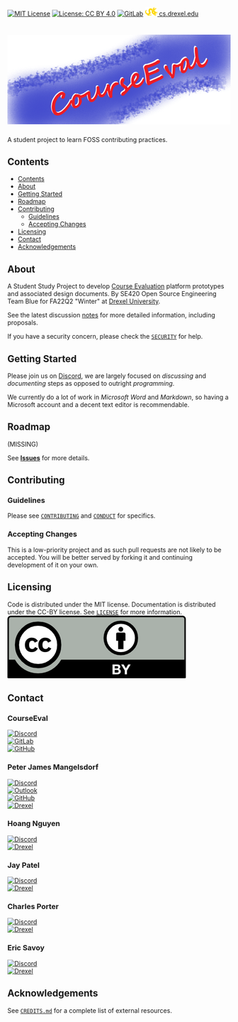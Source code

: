 
[![MIT License](https://img.shields.io/github/license/peter201943/student-voice.svg?style=flat)](https://opensource.org/licenses/MIT)
[![License: CC BY 4.0](https://licensebuttons.net/l/by/4.0/80x15.png)](https://creativecommons.org/licenses/by/4.0/)
[![GitLab](https://img.shields.io/badge/gitlab-%23121011.svg?style=flat&logo=gitlab&logoColor=white&label=CourseEval)](https://gitlab.cci.drexel.edu/courseeval/team-blue)
[![Drexel](resources/drexel-logo.svg) cs.drexel.edu](https://www.cs.drexel.edu/)

# [![CourseEval](resources/title.png)](https://gitlab.cci.drexel.edu/courseeval/team-blue)
A student project to learn FOSS contributing practices.


## Contents
- [Contents](#contents)
- [About](#about)
- [Getting Started](#getting-started)
- [Roadmap](#roadmap)
- [Contributing](#contributing)
  - [Guidelines](#guidelines)
  - [Accepting Changes](#accepting-changes)
- [Licensing](#licensing)
- [Contact](#contact)
- [Acknowledgements](#acknowledgements)


## About
A Student Study Project to develop [Course Evaluation](https://en.wikipedia.org/wiki/Course_evaluation) platform prototypes and associated design documents.
By SE420 Open Source Engineering Team Blue for FA22Q2 "Winter" at [Drexel University](https://drexel.edu/).

See the latest discussion [notes](documents/discussions/) for more detailed information, including proposals.

If you have a security concern, please check the [`SECURITY`](documents/public/SECURITY.md) for help.


## Getting Started
Please join us on [Discord](https://discord.gg/QKBxxSS9), we are largely focused on *discussing* and *documenting* steps as opposed to outright *programming*.

We currently do a lot of work in *Microsoft Word* and *Markdown*, so having a Microsoft account and a decent text editor is recommendable.


## Roadmap
(MISSING)

See [**Issues**](https://gitlab.cci.drexel.edu/courseeval/team-blue/-/issues) for more details.


## Contributing

### Guidelines
Please see [`CONTRIBUTING`](documents/developers/CONTRIBUTING.md) and [`CONDUCT`](documents/developers/CONDUCT.md) for specifics.

### Accepting Changes
This is a low-priority project and as such pull requests are not likely to be accepted.
You will be better served by forking it and continuing development of it on your own.


## Licensing
Code is distributed under the MIT license. Documentation is distributed under the CC-BY license. See [`LICENSE`](LICENSE.md) for more information.  
![](resources/cc-by-logo.png)


## Contact

### CourseEval
[![Discord](https://img.shields.io/badge/%3CServer%3E-%237289DA.svg?style=flat&logo=discord&logoColor=white&label=SE420%2FFA22Q2)](https://discord.gg/QKBxxSS9)  
[![GitLab](https://img.shields.io/badge/gitlab-%23121011.svg?style=flat&logo=gitlab&logoColor=white&label=CourseEval)](https://gitlab.cci.drexel.edu/courseeval/team-blue)  
[![GitHub](https://img.shields.io/badge/github-%23121011.svg?style=flat&logo=github&logoColor=white&label=Mirror)](https://github.com/peter201943/student-voice)  

### Peter James Mangelsdorf
[![Discord](https://img.shields.io/badge/%3CServer%3E-%237289DA.svg?style=flat&logo=discord&logoColor=white&label=peter201943%238017)](https://discord.com/users/312363766954065930)  
[![Outlook](https://img.shields.io/badge/Microsoft_Outlook-0078D4?style=flat&logo=microsoft-outlook&logoColor=white&label=peter.j.mangelsdorf)](mailto:peter.j.mangelsdorf@outlook.com)  
[![GitHub](https://img.shields.io/badge/github-%23121011.svg?style=flat&logo=github&logoColor=white&label=peter201943)](https://github.com/peter201943/)  
[![Drexel](https://img.shields.io/badge/Microsoft_Outlook-0078D4?style=flat&logo=microsoft-outlook&logoColor=white&label=pjm349@drexel.edu)](mailto:pjm349@drexel.edu)  

### Hoang Nguyen
[![Discord](https://img.shields.io/badge/%3CServer%3E-%237289DA.svg?style=flat&logo=discord&logoColor=white&label=Mizores%230500)](https://discord.com/users/131543410627575808)  
[![Drexel](https://img.shields.io/badge/Microsoft_Outlook-0078D4?style=flat&logo=microsoft-outlook&logoColor=white&label=hn374@drexel.edu)](mailto:hn374@drexel.edu)  

### Jay Patel
[![Discord](https://img.shields.io/badge/%3CServer%3E-%237289DA.svg?style=flat&logo=discord&logoColor=white&label=Jay%20Patel%232866)](https://discord.com/users/892071574948184124)  
[![Drexel](https://img.shields.io/badge/Microsoft_Outlook-0078D4?style=flat&logo=microsoft-outlook&logoColor=white&label=jp3592@drexel.edu)](mailto:jp3592@drexel.edu)  

### Charles Porter
[![Discord](https://img.shields.io/badge/%3CServer%3E-%237289DA.svg?style=flat&logo=discord&logoColor=white&label=scooterjenkins%234332)](https://discord.com/users/555963456445218826)  
[![Drexel](https://img.shields.io/badge/Microsoft_Outlook-0078D4?style=flat&logo=microsoft-outlook&logoColor=white&label=cap399@drexel.edu)](mailto:cap399@drexel.edu)  

### Eric Savoy
[![Discord](https://img.shields.io/badge/%3CServer%3E-%237289DA.svg?style=flat&logo=discord&logoColor=white&label=Eric%20Savoy%234687)](https://discord.com/users/751931130780975205)  
[![Drexel](https://img.shields.io/badge/Microsoft_Outlook-0078D4?style=flat&logo=microsoft-outlook&logoColor=white&label=ets43@drexel.edu)](mailto:ets43@drexel.edu)  


## Acknowledgements
See [`CREDITS.md`](CREDITS.md) for a complete list of external resources.


